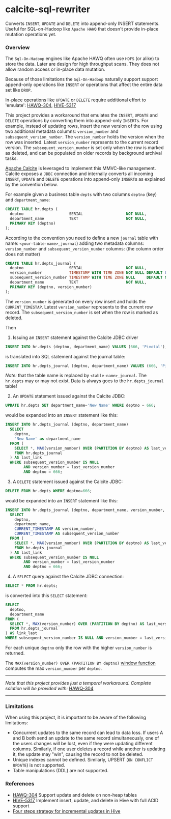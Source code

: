 # calcite-sql-rewriter
Converts `INSERT`, `UPDATE` and `DELETE` into append-only INSERT statements.
Useful for SQL-on-Hadoop like `Apache HAWQ` that doesn't provide in-place mutation operations yet.

### Overview
The `Sql-On-Hadoop` engines like Apache HAWQ often use `HDFS` (or alike) to store the data.
Later are design for high throughput scans. They does not allow random access or in-place data mutation.

Because of those limitations the `Sql-On-Hadoop` naturally support support append-only operations like `INSERT`
or operations that affect the entire data set like `DROP`.

In-place operations like `UPDATE` or `DELETE` require additional effort to 'emulate':
[HAWQ-304](https://issues.apache.org/jira/browse/HAWQ-304), [HIVE-5317](https://issues.apache.org/jira/browse/HIVE-5317)

This project provides a workaround that emulates the `INSERT`, `UPDATE` and `DELETE` operations by converting them into
append-only `INSERT`s. For example, instead of updating rows, insert the new version of the row using two
additional metadata columns: `version_number` and `subsequent_version_number`. The `version_number` holds the
version when the row was inserted. Latest `version_number` represents to the current record version.
The `subsequent_version_number` is set only when the row is marked as deleted, and can be populated on older records by
background archival tasks.

[Apache Calcite](https://calcite.apache.org/) is leveraged to implement this MMVC-like management.
Calcite exposes a `JDBC` connection and internally converts all incoming `INSERT`, `UPDATE` and `DELETE`
operations into append-only `INSERT`s as explained by the convention below.

For example given a business table `depts` with two columns `deptno` (key) and `department_name`:
```sql
CREATE TABLE hr.depts (
  deptno                    SERIAL                   NOT NULL,
  department_name           TEXT                     NOT NULL,
  PRIMARY KEY (deptno)
);
```
According to the convention you need to define a new `journal` table with name: `<your-table-name>_journal`) adding
two metadata columns: `version_number` and `subsequent_version_number` columns: (the column order does not matter)
```sql
CREATE TABLE hr.depts_journal (
  deptno                    SERIAL                   NOT NULL,
  version_number            TIMESTAMP WITH TIME ZONE NOT NULL DEFAULT CURRENT_TIMESTAMP,
  subsequent_version_number TIMESTAMP WITH TIME ZONE NULL     DEFAULT NULL,
  department_name           TEXT                     NOT NULL,
  PRIMARY KEY (deptno, version_number)
);
```
The `version_number` is generated on every row insert and holds the `CURRENT_TIMESTAP`. Latest `version_number` 
represents to the current row record.
The `subsequent_version_number` is set when the row is marked as deleted.

Then
1. Issuing an `INSERT` statement against the Calcite JDBC driver
```sql
INSERT INTO hr.depts (deptno, department_name) VALUES (666, 'Pivotal');
```
is translated into SQL statement against the journal table:
```sql
INSERT INTO hr.depts_journal (deptno, department_name) VALUES (666, 'Pivotal');
```
_Note:_ that the table name is replaced by `<table-name>_journal`. The `hr.depts` may or may not exist. Data is
always goes to the `hr.depts_journal` table!

2. An `UPDATE` statement issued against the Calcite JDBC:
```sql
UPDATE hr.depts SET department_name='New Name' WHERE deptno = 666;
```
would be expanded into an `INSERT` statement like this:
```sql
INSERT INTO hr.depts_journal (deptno, department_name)
  SELECT
    deptno,
    'New Name' as department_name
  FROM (
    SELECT *, MAX(version_number) OVER (PARTITION BY deptno) AS last_version_number
    FROM hr.depts_journal    
  ) AS last_link
  WHERE subsequent_version_number IS NULL
        AND version_number = last_version_number
        AND deptno = 666;
```
3. A `DELETE` statement issued against the Calcite JDBC:
```sql
DELETE FROM hr.depts WHERE deptno=666;
```
would be expanded into an `INSERT` statement like this:
```sql
INSERT INTO hr.depts_journal (deptno, department_name, version_number, subsequent_version_number)
  SELECT
    deptno,
    department_name,
    CURRENT_TIMESTAMP AS version_number,
    CURRENT_TIMESTAMP AS subsequent_version_number
  FROM (
    SELECT *, MAX(version_number) OVER (PARTITION BY deptno) AS last_version_number
    FROM hr.depts_journal    
  ) AS last_link
  WHERE subsequent_version_number IS NULL
        AND version_number = last_version_number
        AND deptno = 666;
```

4. A `SELECT` query against the Calcite JDBC connection:

```sql
SELECT * FROM hr.depts;
```
is converted into this `SELECT` statement:
```sql
SELECT
  deptno,
  department_name
FROM (
  SELECT *, MAX(version_number) OVER (PARTITION BY deptno) AS last_version_number
  FROM hr.depts_journal
) AS link_last
WHERE subsequent_version_number IS NULL AND version_number = last_version_number;
```
For each unique `deptno` only the row with the higher `version_number` is returned. 

The `MAX(version_number) OVER (PARTITION BY deptno)` [window function](https://www.postgresql.org/docs/9.6/static/tutorial-window.html) computes the 
max `version_number` per `deptno`.

---
_Note that this project provides just a temporal workaround. Complete solution will be provided with:_ [HAWQ-304](https://issues.apache.org/jira/browse/HAWQ-304)

---

### Limitations

When using this project, it is important to be aware of the following limitations:

* Concurrent updates to the same record can lead to data loss. If users A and B both send an update to the same record
  simultaneously, one of the users changes will be lost, even if they were updating different columns. Similarly, if one
  user deletes a record while another is updating it, the update may "win", causing the record to not be deleted.
* Unique indexes cannot be defined. Similarly, UPSERT (`ON CONFLICT UPDATE`) is not supported.
* Table manipulations (DDL) are not supported.

### References
* [HAWQ-304](https://issues.apache.org/jira/browse/HAWQ-304) Support update and delete on non-heap tables
* [HIVE-5317](https://issues.apache.org/jira/browse/HIVE-5317) Implement insert, update, and delete in Hive with full ACID support
* [Four steps strategy for incremental updates in Hive](https://hortonworks.com/blog/four-step-strategy-incremental-updates-hive/)
